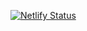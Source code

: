 [![Netlify Status](https://api.netlify.com/api/v1/badges/afc800c1-f4ec-4071-99cc-f09f4b746702/deploy-status)](https://app.netlify.com/sites/merry-babka-f8e3ff/deploys)